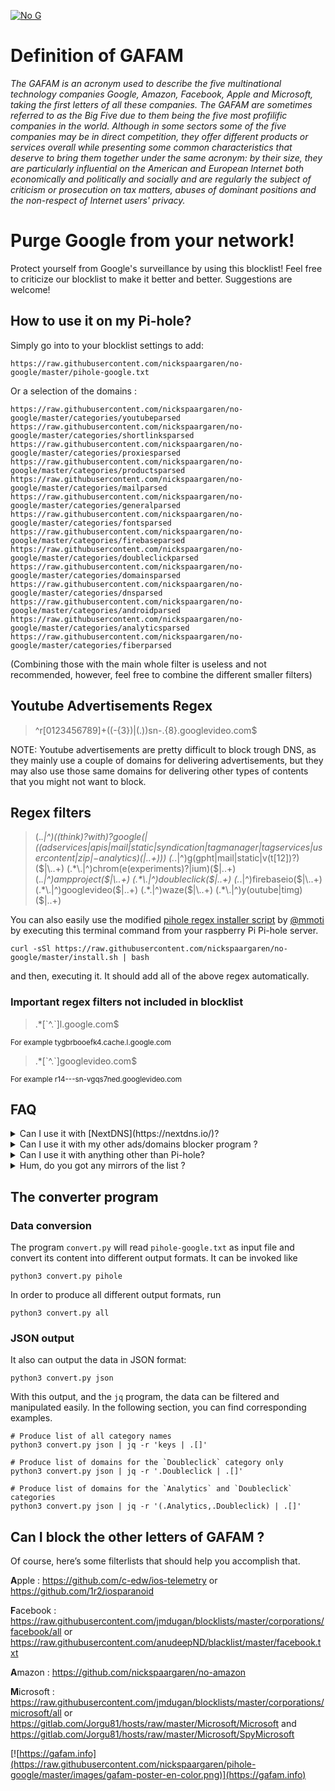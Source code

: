 [![No G](https://raw.githubusercontent.com/nickspaargaren/pihole-google/master/images/GAFAMSPLATTEXTNOGgit.png)](https://github.com/nickspaargaren/no-google)

# Definition of GAFAM
*The GAFAM is an acronym used to describe the five multinational technology companies Google, Amazon, Facebook, Apple and Microsoft, taking the first letters of all these companies. The GAFAM are sometimes referred to as the Big Five due to them being the five most profilific companies in the world. Although in some sectors some of the five companies may be in direct competition, they offer different products or services overall while presenting some common characteristics that deserve to bring them together under the same acronym: by their size, they are particularly influential on the American and European Internet both economically and politically and socially and are regularly the subject of criticism or prosecution on tax matters, abuses of dominant positions and the non-respect of Internet users' privacy.*

# Purge Google from your network!

Protect yourself from Google's surveillance by using this blocklist! Feel free to criticize our blocklist to make it better and better. Suggestions are welcome!

## How to use it on my Pi-hole?
Simply go into to your blocklist settings to add:
```
https://raw.githubusercontent.com/nickspaargaren/no-google/master/pihole-google.txt
```
Or a selection of the domains :
```
https://raw.githubusercontent.com/nickspaargaren/no-google/master/categories/youtubeparsed
https://raw.githubusercontent.com/nickspaargaren/no-google/master/categories/shortlinksparsed
https://raw.githubusercontent.com/nickspaargaren/no-google/master/categories/proxiesparsed
https://raw.githubusercontent.com/nickspaargaren/no-google/master/categories/productsparsed
https://raw.githubusercontent.com/nickspaargaren/no-google/master/categories/mailparsed
https://raw.githubusercontent.com/nickspaargaren/no-google/master/categories/generalparsed
https://raw.githubusercontent.com/nickspaargaren/no-google/master/categories/fontsparsed
https://raw.githubusercontent.com/nickspaargaren/no-google/master/categories/firebaseparsed
https://raw.githubusercontent.com/nickspaargaren/no-google/master/categories/doubleclickparsed
https://raw.githubusercontent.com/nickspaargaren/no-google/master/categories/domainsparsed
https://raw.githubusercontent.com/nickspaargaren/no-google/master/categories/dnsparsed
https://raw.githubusercontent.com/nickspaargaren/no-google/master/categories/androidparsed
https://raw.githubusercontent.com/nickspaargaren/no-google/master/categories/analyticsparsed
https://raw.githubusercontent.com/nickspaargaren/no-google/master/categories/fiberparsed
```

(Combining those with the main whole filter is useless and not recommended, however, feel free to combine the different smaller filters)


## Youtube Advertisements Regex
>^r[0123456789]+((-{3})|(\.))sn-.{8}\.googlevideo\.com$

NOTE: Youtube advertisements are pretty difficult to block trough DNS, as they mainly use a couple of domains for delivering advertisements, but they may also use those same domains for delivering other types of contents that you might not want to block.

## Regex filters
>(.*\.|^)((think)?with)?google($|((adservices|apis|mail|static|syndication|tagmanager|tagservices|usercontent|zip|-analytics)($|\..+)))
>(.*\.|^)g(gpht|mail|static|v(t[12])?)($|\..+)
>(.*\.|^)chrom(e(experiments)?|ium)($|\..+)
>(.*\.|^)ampproject($|\..+)
>(.*\.|^)doubleclick($|\..+)
>(.*\.|^)firebaseio($|\..+)
>(.*\.|^)googlevideo($|\..+)
>(.*\.|^)waze($|\..+)
>(.*\.|^)y(outube|timg)($|\..+)

You can also easily use the modified [pihole regex installer script](https://github.com/mmotti/pihole-regex) by [@mmoti](https://github.com/mmotti) by executing this terminal command from your raspberry Pi Pi-hole server.
```
curl -sSl https://raw.githubusercontent.com/nickspaargaren/no-google/master/install.sh | bash
```
and then, executing it. It should add all of the above regex automatically.

### Important regex filters not included in blocklist
>.*[\`^.\`]l.google.com$

<sup>For example tygbrbooefk4.cache.l.google.com</sup>

>.*[\`^.\`]googlevideo.com$

<sup>For example r14---sn-vgqs7ned.googlevideo.com</sup>

## FAQ

<details>
  <summary>Can I use it with [NextDNS](https://nextdns.io/)?</summary>
  <p>Yep ! It is available in their selection of domains list, labeled as ¨No Google¨. NextDNS is using the wildcard-domains format, so you will have to manually whitelist some specific services, as it will block everything Google related.</p>
</details>

<details>
  <summary>Can I use it with my other ads/domains blocker program ?</summary>
  <p>Surely! If it does indeed support the host or domains type of filters. Import it manually, or [click on this link](https://subscribe.adblockplus.org/?location=https://raw.githubusercontent.com/nickspaargaren/no-google/master/google-domains&title=no-google) if you are using a web browser extension.</p>
</details>

<details>
  <summary>Can I use it with anything other than Pi-hole?</summary>
  <p>Sure thing, the No Google list is declined into multiples formats types, as an host format, domains/urls format and a wildcard format.</p>
</details>

<details>
  <summary>Hum, do you got any mirrors of the list ?</summary>
  <p>Yes indeed, We have a GitLab host mirror of the repo available at this address : https://framagit.org/PoorPocketsMcNewHold/no-google
Note that the main filter is being worked here, so, updates and modifications on the Gitlab source will have to be updated manually.
Otherwise, if you do prefer to use Gitlab, feel free to use it, and even contribute to our list there instead!</p>
</details>

## The converter program

### Data conversion
The program `convert.py` will read `pihole-google.txt` as input file and convert its
content into different output formats. It can be invoked like
```shell
python3 convert.py pihole
```

In order to produce all different output formats, run
```shell
python3 convert.py all
```

### JSON output
It also can output the data in JSON format:
```shell
python3 convert.py json
```

With this output, and the `jq` program, the data can be filtered and manipulated easily.
In the following section, you can find corresponding examples.

```shell
# Produce list of all category names
python3 convert.py json | jq -r 'keys | .[]'

# Produce list of domains for the `Doubleclick` category only
python3 convert.py json | jq -r '.Doubleclick | .[]'

# Produce list of domains for the `Analytics` and `Doubleclick` categories
python3 convert.py json | jq -r '(.Analytics,.Doubleclick) | .[]'
```



## Can I block the other letters of GAFAM ?
Of course, here’s some filterlists that should help you accomplish that.

**A**pple : https://github.com/c-edw/ios-telemetry or https://github.com/1r2/iosparanoid

**F**acebook : https://raw.githubusercontent.com/jmdugan/blocklists/master/corporations/facebook/all or https://raw.githubusercontent.com/anudeepND/blacklist/master/facebook.txt

**A**mazon : https://github.com/nickspaargaren/no-amazon

**M**icrosoft : https://raw.githubusercontent.com/jmdugan/blocklists/master/corporations/microsoft/all or https://gitlab.com/Jorgu81/hosts/raw/master/Microsoft/Microsoft and https://gitlab.com/Jorgu81/hosts/raw/master/Microsoft/SpyMicrosoft

[![https://gafam.info](https://raw.githubusercontent.com/nickspaargaren/pihole-google/master/images/gafam-poster-en-color.png)](https://gafam.info)
